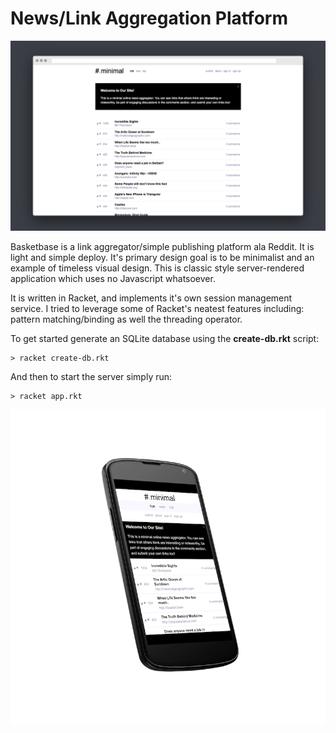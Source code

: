 # News/Link Aggregation Platform 

![Desktop Screenshot](media/screenshot_desktop.png)

Basketbase is a link aggregator/simple publishing platform ala Reddit. It is light and simple deploy. It's primary design goal is to be minimalist and an example of timeless visual design. This is classic style server-rendered application which uses no Javascript whatsoever.

It is written in Racket, and implements it's own session management service. I tried to leverage some of Racket's neatest features including: pattern matching/binding as well the threading operator.

To get started generate an SQLite database using the **create-db.rkt** script:

```
> racket create-db.rkt
```

And then to start the server simply run:

```
> racket app.rkt
```

![Mobile Screenshot](media/screenshot_mobile.png)
